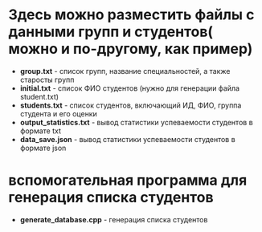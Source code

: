 # Здесь можно разместить файлы с данными групп и студентов( можно и по-другому, как пример)

- **group.txt** - список групп, название специальностей, а также старосты групп
- **initial.txt** - список ФИО студентов (нужно для генерации файла student.txt)
- **students.txt** - список студентов, включающий ИД, ФИО, группа студента и его оценки
- **output_statistics.txt** - вывод статистики успеваемости студентов в формате txt
- **data_save.json** - вывод статистики успеваемости студентов в формате json

# вспомогательная программа для генерация списка студентов
- **generate_database.cpp** - генерация списка студентов